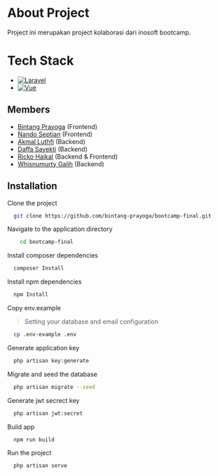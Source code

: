 # About Project

Project ini merupakan project kolaborasi dari inosoft bootcamp.

# Tech Stack

-   [![Laravel][laravel.com]][laravel-url]
-   [![Vue][vue.js]][vue-url]

## Members

-   [Bintang Prayoga](https://github.com/bintang-prayoga) (Frontend)
-   [Nando Septian](https://github.com/NandoCraz) (Frontend)
-   [Akmal Luthfi](https://www.github.com/akmalluthfi) (Backend)
-   [Daffa Sayekti](https://github.com/daffasayekti) (Backend)
-   [Ricko Haikal](https://github.com/rhaikal) (Backend & Frontend)
-   [Whisnumurty Galih](https://github.com/whisnumurtyga) (Backend)

## Installation

Clone the project

```bash
  git clone https://github.com/bintang-prayoga/bootcamp-final.git
```

Navigate to the application directory

```bash
    cd bootcamp-final
```

Install composer dependencies

```bash
  composer Install
```

Install npm dependencies

```bash
  npm Install
```

Copy env.example

> Setting your database and email configuration

```bash
  cp .env-example .env
```

Generate application key

```bash
  php artisan key:generate
```

Migrate and seed the database

```bash
  php artisan migrate --seed
```

Generate jwt secrect key

```bash
  php artisan jwt:secret
```

Build app

```bash
  npm run build
```

Run the project

```bash
  php artisan serve
```

[laravel.com]: https://img.shields.io/badge/Laravel-FF2D20?style=for-the-badge&logo=laravel&logoColor=white
[laravel-url]: https://laravel.com
[vue.js]: https://img.shields.io/badge/Vue.js-35495E?style=for-the-badge&logo=vuedotjs&logoColor=4FC08D
[vue-url]: https://vuejs.org/
